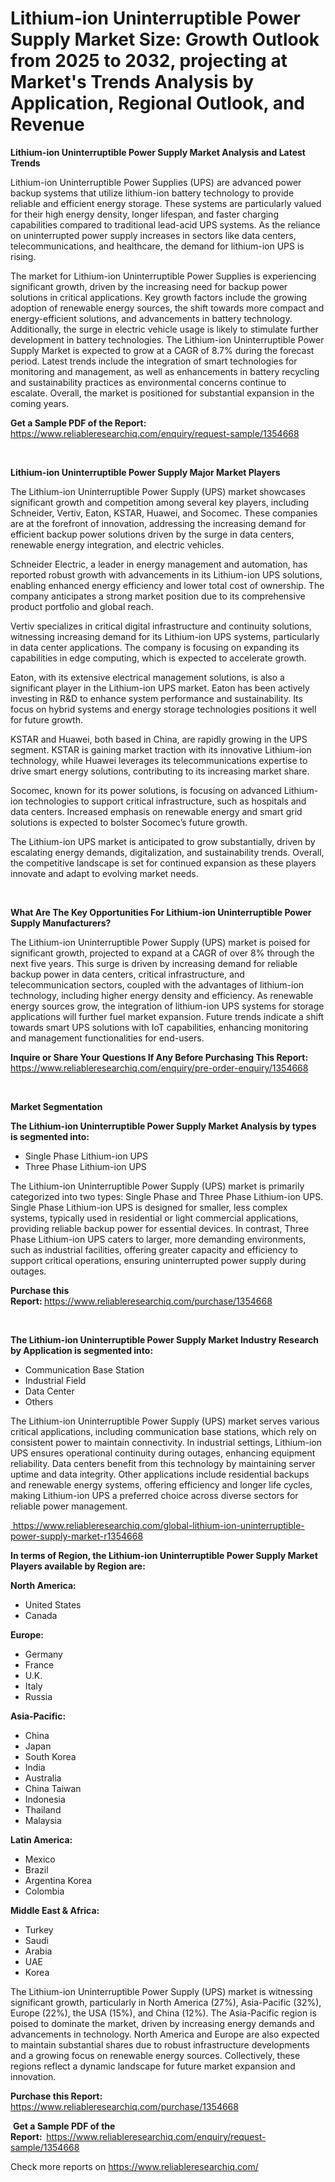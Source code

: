<p><h1>Lithium-ion Uninterruptible Power Supply Market Size: Growth Outlook from 2025 to 2032, projecting at Market's Trends Analysis by Application, Regional Outlook, and Revenue</h1></p><p><strong>Lithium-ion Uninterruptible Power Supply Market Analysis and Latest Trends</strong></p>
<p><p>Lithium-ion Uninterruptible Power Supplies (UPS) are advanced power backup systems that utilize lithium-ion battery technology to provide reliable and efficient energy storage. These systems are particularly valued for their high energy density, longer lifespan, and faster charging capabilities compared to traditional lead-acid UPS systems. As the reliance on uninterrupted power supply increases in sectors like data centers, telecommunications, and healthcare, the demand for lithium-ion UPS is rising.</p><p>The market for Lithium-ion Uninterruptible Power Supplies is experiencing significant growth, driven by the increasing need for backup power solutions in critical applications. Key growth factors include the growing adoption of renewable energy sources, the shift towards more compact and energy-efficient solutions, and advancements in battery technology. Additionally, the surge in electric vehicle usage is likely to stimulate further development in battery technologies. The Lithium-ion Uninterruptible Power Supply Market is expected to grow at a CAGR of 8.7% during the forecast period. Latest trends include the integration of smart technologies for monitoring and management, as well as enhancements in battery recycling and sustainability practices as environmental concerns continue to escalate. Overall, the market is positioned for substantial expansion in the coming years.</p></p>
<p><strong>Get a Sample PDF of the Report:&nbsp;</strong> <a href="https://www.reliableresearchiq.com/enquiry/request-sample/1354668?utm_campaign=2758&utm_medium=2&utm_source=Github&utm_content=ia&utm_term=28022025&utm_id=lithium-ion-uninterruptible-power-supply">https://www.reliableresearchiq.com/enquiry/request-sample/1354668</a></p>
<p>&nbsp;</p>
<p><strong>Lithium-ion Uninterruptible Power Supply Major Market Players</strong></p>
<p><p>The Lithium-ion Uninterruptible Power Supply (UPS) market showcases significant growth and competition among several key players, including Schneider, Vertiv, Eaton, KSTAR, Huawei, and Socomec. These companies are at the forefront of innovation, addressing the increasing demand for efficient backup power solutions driven by the surge in data centers, renewable energy integration, and electric vehicles.</p><p>Schneider Electric, a leader in energy management and automation, has reported robust growth with advancements in its Lithium-ion UPS solutions, enabling enhanced energy efficiency and lower total cost of ownership. The company anticipates a strong market position due to its comprehensive product portfolio and global reach.</p><p>Vertiv specializes in critical digital infrastructure and continuity solutions, witnessing increasing demand for its Lithium-ion UPS systems, particularly in data center applications. The company is focusing on expanding its capabilities in edge computing, which is expected to accelerate growth.</p><p>Eaton, with its extensive electrical management solutions, is also a significant player in the Lithium-ion UPS market. Eaton has been actively investing in R&D to enhance system performance and sustainability. Its focus on hybrid systems and energy storage technologies positions it well for future growth.</p><p>KSTAR and Huawei, both based in China, are rapidly growing in the UPS segment. KSTAR is gaining market traction with its innovative Lithium-ion technology, while Huawei leverages its telecommunications expertise to drive smart energy solutions, contributing to its increasing market share.</p><p>Socomec, known for its power solutions, is focusing on advanced Lithium-ion technologies to support critical infrastructure, such as hospitals and data centers. Increased emphasis on renewable energy and smart grid solutions is expected to bolster Socomec’s future growth.</p><p>The Lithium-ion UPS market is anticipated to grow substantially, driven by escalating energy demands, digitalization, and sustainability trends. Overall, the competitive landscape is set for continued expansion as these players innovate and adapt to evolving market needs.</p></p>
<p>&nbsp;</p>
<p><strong>What Are The Key Opportunities For Lithium-ion Uninterruptible Power Supply Manufacturers?</strong></p>
<p><p>The Lithium-ion Uninterruptible Power Supply (UPS) market is poised for significant growth, projected to expand at a CAGR of over 8% through the next five years. This surge is driven by increasing demand for reliable backup power in data centers, critical infrastructure, and telecommunication sectors, coupled with the advantages of lithium-ion technology, including higher energy density and efficiency. As renewable energy sources grow, the integration of lithium-ion UPS systems for storage applications will further fuel market expansion. Future trends indicate a shift towards smart UPS solutions with IoT capabilities, enhancing monitoring and management functionalities for end-users.</p></p>
<p><strong>Inquire or Share Your Questions If Any Before Purchasing This Report:</strong> <a href="https://www.reliableresearchiq.com/enquiry/pre-order-enquiry/1354668?utm_campaign=2758&utm_medium=2&utm_source=Github&utm_content=ia&utm_term=28022025&utm_id=lithium-ion-uninterruptible-power-supply">https://www.reliableresearchiq.com/enquiry/pre-order-enquiry/1354668</a></p>
<p>&nbsp;</p>
<p><strong>Market Segmentation</strong></p>
<p><strong>The Lithium-ion Uninterruptible Power Supply Market Analysis by types is segmented into:</strong></p>
<p><ul><li>Single Phase Lithium-ion UPS</li><li>Three Phase Lithium-ion UPS</li></ul></p>
<p><p>The Lithium-ion Uninterruptible Power Supply (UPS) market is primarily categorized into two types: Single Phase and Three Phase Lithium-ion UPS. Single Phase Lithium-ion UPS is designed for smaller, less complex systems, typically used in residential or light commercial applications, providing reliable backup power for essential devices. In contrast, Three Phase Lithium-ion UPS caters to larger, more demanding environments, such as industrial facilities, offering greater capacity and efficiency to support critical operations, ensuring uninterrupted power supply during outages.</p></p>
<p><strong>Purchase this Report:&nbsp;</strong><a href="https://www.reliableresearchiq.com/purchase/1354668?utm_campaign=2758&utm_medium=2&utm_source=Github&utm_content=ia&utm_term=28022025&utm_id=lithium-ion-uninterruptible-power-supply">https://www.reliableresearchiq.com/purchase/1354668</a></p>
<p>&nbsp;</p>
<p><strong>The Lithium-ion Uninterruptible Power Supply Market Industry Research by Application is segmented into:</strong></p>
<p><ul><li>Communication Base Station</li><li>Industrial Field</li><li>Data Center</li><li>Others</li></ul></p>
<p><p>The Lithium-ion Uninterruptible Power Supply (UPS) market serves various critical applications, including communication base stations, which rely on consistent power to maintain connectivity. In industrial settings, Lithium-ion UPS ensures operational continuity during outages, enhancing equipment reliability. Data centers benefit from this technology by maintaining server uptime and data integrity. Other applications include residential backups and renewable energy systems, offering efficiency and longer life cycles, making Lithium-ion UPS a preferred choice across diverse sectors for reliable power management.</p></p>
<p><a href="https://www.reliableresearchiq.com/global-lithium-ion-uninterruptible-power-supply-market-r1354668?utm_campaign=2758&utm_medium=2&utm_source=Github&utm_content=ia&utm_term=28022025&utm_id=lithium-ion-uninterruptible-power-supply">&nbsp;https://www.reliableresearchiq.com/global-lithium-ion-uninterruptible-power-supply-market-r1354668</a></p>
<p><strong>In terms of Region, the Lithium-ion Uninterruptible Power Supply Market Players available by Region are:</strong></p>
<p>
    <p> <strong> North America: </strong>
        <ul>
            <li>United States</li>
            <li>Canada</li>
        </ul>
        </p> 
    <p> <strong> Europe: </strong>
        <ul>
            <li>Germany</li>
            <li>France</li>
            <li>U.K.</li>
            <li>Italy</li>
            <li>Russia</li>
        </ul>
        </p> 
    <p> <strong> Asia-Pacific: </strong>
        <ul>
            <li>China</li>
            <li>Japan</li>
            <li>South Korea</li>
            <li>India</li>
            <li>Australia</li>
            <li>China Taiwan</li>
            <li>Indonesia</li>
            <li>Thailand</li>
            <li>Malaysia</li>
        </ul>
        </p> 
    <p> <strong> Latin America: </strong>
        <ul>
            <li>Mexico</li>
            <li>Brazil</li>
            <li>Argentina Korea</li>
            <li>Colombia</li>
        </ul>
        </p> 
    <p> <strong> Middle East & Africa: </strong>
        <ul>
            <li>Turkey</li>
            <li>Saudi</li>
            <li>Arabia</li>
            <li>UAE</li>
            <li>Korea</li>
        </ul>
    </p>
    </p>
<p><p>The Lithium-ion Uninterruptible Power Supply (UPS) market is witnessing significant growth, particularly in North America (27%), Asia-Pacific (32%), Europe (22%), the USA (15%), and China (12%). The Asia-Pacific region is poised to dominate the market, driven by increasing energy demands and advancements in technology. North America and Europe are also expected to maintain substantial shares due to robust infrastructure developments and a growing focus on renewable energy sources. Collectively, these regions reflect a dynamic landscape for future market expansion and innovation.</p></p>
<p><strong>Purchase this Report: </strong><a href="https://www.reliableresearchiq.com/purchase/1354668?utm_campaign=2758&utm_medium=2&utm_source=Github&utm_content=ia&utm_term=28022025&utm_id=lithium-ion-uninterruptible-power-supply">https://www.reliableresearchiq.com/purchase/1354668</a></p>
<p>&nbsp;<strong>Get a Sample PDF of the Report:&nbsp;&nbsp;</strong><a href="https://www.reliableresearchiq.com/enquiry/request-sample/1354668?utm_campaign=2758&utm_medium=2&utm_source=Github&utm_content=ia&utm_term=28022025&utm_id=lithium-ion-uninterruptible-power-supply">https://www.reliableresearchiq.com/enquiry/request-sample/1354668</a></p>
<p><strong></strong></p>
<p>Check more reports on <a href="https://www.reliableresearchiq.com/?utm_campaign=2758&utm_medium=2&utm_source=Github&utm_content=ia&utm_term=28022025&utm_id=lithium-ion-uninterruptible-power-supply">https://www.reliableresearchiq.com/</a></p>